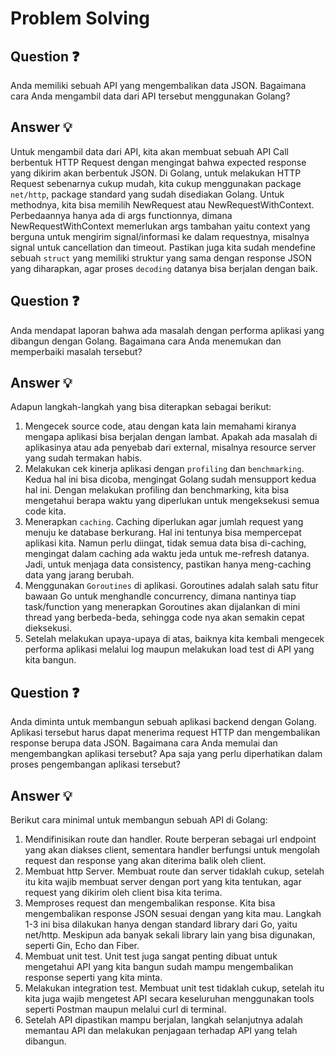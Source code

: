 # Problem Solving

## Question ❓
Anda memiliki sebuah API yang mengembalikan data JSON. Bagaimana cara Anda 
mengambil data dari API tersebut menggunakan Golang?

## Answer 💡
Untuk mengambil data dari API, kita akan membuat sebuah API Call berbentuk HTTP Request dengan mengingat bahwa expected response yang dikirim akan berbentuk JSON.
Di Golang, untuk melakukan HTTP Request sebenarnya cukup mudah, kita cukup menggunakan package `net/http`, package standard yang sudah disediakan Golang. Untuk methodnya, kita bisa memilih NewRequest atau NewRequestWithContext. Perbedaannya hanya ada di args functionnya, dimana NewRequestWithContext memerlukan args tambahan yaitu context yang berguna untuk mengirim signal/informasi ke dalam requestnya, misalnya signal untuk cancellation dan timeout.
Pastikan juga kita sudah mendefine sebuah `struct` yang memiliki struktur yang sama dengan response JSON yang diharapkan, agar proses `decoding` datanya bisa berjalan dengan baik.

## Question ❓
Anda mendapat laporan bahwa ada masalah dengan performa aplikasi yang 
dibangun dengan Golang. Bagaimana cara Anda menemukan dan memperbaiki 
masalah tersebut?

## Answer 💡
Adapun langkah-langkah yang bisa diterapkan sebagai berikut:
1. Mengecek source code, atau dengan kata lain memahami kiranya mengapa aplikasi bisa berjalan dengan lambat. Apakah ada masalah di aplikasinya atau ada penyebab dari external, misalnya resource server yang sudah termakan habis.
2. Melakukan cek kinerja aplikasi dengan `profiling` dan `benchmarking`. Kedua hal ini bisa dicoba, mengingat Golang sudah mensupport kedua hal ini. Dengan melakukan profiling dan benchmarking, kita bisa mengetahui berapa waktu yang diperlukan untuk mengeksekusi semua code kita.
3. Menerapkan `caching`. Caching diperlukan agar jumlah request yang menuju ke database berkurang. Hal ini tentunya bisa mempercepat aplikasi kita. Namun perlu diingat, tidak semua data bisa di-caching, mengingat dalam caching ada waktu jeda untuk me-refresh datanya. Jadi, untuk menjaga data consistency, pastikan hanya meng-caching data yang jarang berubah.
4. Menggunakan `Goroutines` di aplikasi. Goroutines adalah salah satu fitur bawaan Go untuk menghandle concurrency, dimana nantinya tiap task/function yang menerapkan Goroutines akan dijalankan di mini thread yang berbeda-beda, sehingga code nya akan semakin cepat dieksekusi.
5. Setelah melakukan upaya-upaya di atas, baiknya kita kembali mengecek performa aplikasi melalui log maupun melakukan load test di API yang kita bangun.  

## Question ❓
Anda diminta untuk membangun sebuah aplikasi backend dengan Golang. Aplikasi 
tersebut harus dapat menerima request HTTP dan mengembalikan response berupa 
data JSON. Bagaimana cara Anda memulai dan mengembangkan aplikasi tersebut? 
Apa saja yang perlu diperhatikan dalam proses pengembangan aplikasi tersebut?

## Answer 💡
Berikut cara minimal untuk membangun sebuah API di Golang:
1. Mendifinisikan route dan handler. Route berperan sebagai url endpoint yang akan diakses client, sementara handler berfungsi untuk mengolah request dan response yang akan diterima balik oleh client.
2. Membuat http Server. Membuat route dan server tidaklah cukup, setelah itu kita wajib membuat server dengan port yang kita tentukan, agar request yang dikirim oleh client bisa kita terima.
3. Memproses request dan mengembalikan response. Kita bisa mengembalikan response JSON sesuai dengan yang kita mau. Langkah 1-3 ini bisa dilakukan hanya dengan standard library dari Go, yaitu net/http. Meskipun ada banyak sekali library lain yang bisa digunakan, seperti Gin, Echo dan Fiber.
4. Membuat unit test. Unit test juga sangat penting dibuat untuk mengetahui API yang kita bangun sudah mampu mengembalikan response seperti yang kita minta.
5. Melakukan integration test. Membuat unit test tidaklah cukup, setelah itu kita juga wajib mengetest API secara keseluruhan menggunakan tools seperti Postman maupun melalui curl di terminal.
6. Setelah API dipastikan mampu berjalan, langkah selanjutnya adalah memantau API dan melakukan penjagaan terhadap API yang telah dibangun.
